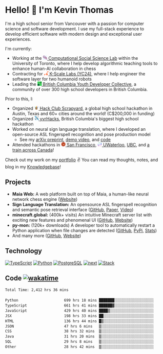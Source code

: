 # Hello! 👋 I'm Kevin Thomas

I'm a high school senior from Vancouver with a passion for computer science and software development. I use my full-stack experience to develop efficient software with modern design and exceptional user experiences.

I'm currently:

- Working at the [<img src="https://github.com/kevinjosethomas/kevinjosethomas/blob/main/public/icons/csslab.png?raw=true" width="14" height="14" /> Computational Social Science Lab](https://maiachess.com/) within the University of Toronto, where I help develop algorithmic teaching tools to enhance human-AI collaboration in chess
- Contracting for [<img src="https://github.com/kevinjosethomas/kevinjosethomas/blob/main/public/icons/kscale.svg?raw=true" width="14" height="14" /> K-Scale Labs (YC24)](https://kscale.dev/), where I help engineer the software layer for two humanoid robots
- Leading the [<img src="https://raw.githubusercontent.com/kevinjosethomas/kevinjosethomas/108355f0abaaaf0f25b6c61e60a776b654345b73/public/icons/bcydc.svg" width="14" height="14" /> British Columbia Youth Developer Collective](https://bcydc.ca/), a community of over 300 high school developers in British Columbia.

Prior to this, I:

- Organized [<img src="https://raw.githubusercontent.com/kevinjosethomas/kevinjosethomas/108355f0abaaaf0f25b6c61e60a776b654345b73/public/icons/scrapyard.svg" width="14" height="14" /> Hack Club Scrapyard](https://scrapyard.hackclub.com/), a global high school hackathon in Austin, Texas and 60+ cities around the world! (C$200,000 in funding)
- Organized [<img src="https://github.com/kevinjosethomas/kevinjosethomas/blob/main/public/icons/yvrhacks.png?raw=true" width="14" height="14" /> yvrHacks](https://bcydc.ca/program/yvrhacks), British Columbia's biggest high school hackathon
- Worked on neural sign language translation, where I developed an open-source ASL fingerspell recognition and pose production model
  - See my [arXiv preprint](https://arxiv.org/abs/2408.09311), [demo video](https://www.youtube.com/watch?v=uuPxMWQRoXc), and [code](https://github.com/kevinjosethomas/sign-language-processing)
- Attended hackathons in [<img src="https://raw.githubusercontent.com/kevinjosethomas/kevinjosethomas/108355f0abaaaf0f25b6c61e60a776b654345b73/public/icons/summit.svg" width="14" height="14" /> San Francisco](https://www.youtube.com/watch?v=UZEm5lONg7g), [<img src="https://raw.githubusercontent.com/kevinjosethomas/kevinjosethomas/108355f0abaaaf0f25b6c61e60a776b654345b73/public/icons/htn.svg" width="14" height="14" /> UWaterloo](https://devpost.com/software/sign-engine), [UBC](https://devpost.com/software/nutrition-facts), and [a train across Canada](https://youtu.be/hiG3fYq3xUU?t=438)!

Check out my work on my [portfolio](https://kevinjosethomas.com/) ✌️ You can read my thoughts, notes, and blog in my [Knowledgebase](https://knowledge.kevinjosethomas.com)!

## Projects

- **Maia Web:** A web platform built on top of Maia, a human-like neural network chess engine ([Website](https://maiachess.com/))
- **Sign Language Translation:** An opensource ASL fingerspell recognition and semantic pose retrieval interface ([GitHub](https://github.com/kevinjosethomas/sign-language-processing), [Paper](https://arxiv.org/abs/2408.09311), [Video](https://www.youtube.com/watch?v=uuPxMWQRoXc))
- **minecraft.global:** (400k+ visits) An intuitive Minecraft server list with exciting new features and phenomenal UI ([GitHub](https://github.com/kevinjosethomas?tab=repositories&q=minecraft&type=&language=&sort=), [Website](https://minecraft.global/))
- **py-mon:** (120k+ downloads) A developer tool to automatically restart a Python application when file changes are detected ([GitHub](https://github.com/kevinjosethomas/py-mon), [PyPi](https://pypi.org/project/py-mon/), [Stats](https://pypistats.org/packages/py-mon))
- And many more ([GitHub](https://github.com/kevinjosethomas?tab=repositories), [Website](https://kevinjosethomas.com/work))

## Technology

[![TypeScript](https://github.com/kevinjosethomas/kevinjosethomas/assets/46242684/444b2e5d-659f-41f5-81fe-3abafb75cb6c)](https://kevinjosethomas.com/stack)
[![Python](https://github.com/kevinjosethomas/kevinjosethomas/assets/46242684/34a174c4-54db-4c4e-9842-2324d47cb043)](https://kevinjosethomas.com/stack)
[![PostgreSQL](https://github.com/kevinjosethomas/kevinjosethomas/assets/46242684/46d6de1c-c483-4dc7-ab3a-87763af6fc78)](https://kevinjosethomas.com/stack)
[![next](https://github.com/kevinjosethomas/kevinjosethomas/assets/46242684/bc46bae5-1ad9-42a7-b7a2-427cbde7c994)](https://kevinjosethomas.com/stack)
[![Stack](https://github.com/kevinjosethomas/kevinjosethomas/assets/46242684/0b9b7eeb-8cce-4a56-bffd-3131dd4dd88c)](https://kevinjosethomas.com/stack)

## Code [![wakatime](https://wakatime.com/badge/user/e9d16d74-e01d-4a37-8086-9257e0bde1c2.svg?style=flat-square)](https://wakatime.com/@e9d16d74-e01d-4a37-8086-9257e0bde1c2)

<!--START_SECTION:waka-->

```txt
Total Time: 2,412 hrs 36 mins

Python                     699 hrs 18 mins ███████░░░░░░░░░░░░░░░░░░   28.64 %
TypeScript                 661 hrs 41 mins ██████▓░░░░░░░░░░░░░░░░░░   27.10 %
JavaScript                 429 hrs 40 mins ████▒░░░░░░░░░░░░░░░░░░░░   17.60 %
JSX                        198 hrs 33 mins ██░░░░░░░░░░░░░░░░░░░░░░░   08.13 %
HTML                       136 hrs 44 mins █▒░░░░░░░░░░░░░░░░░░░░░░░   05.60 %
JSON                       47 hrs 6 mins   ▒░░░░░░░░░░░░░░░░░░░░░░░░   01.93 %
CSS                        38 hrs 32 mins  ▒░░░░░░░░░░░░░░░░░░░░░░░░   01.58 %
Java                       31 hrs 20 mins  ▒░░░░░░░░░░░░░░░░░░░░░░░░   01.28 %
SQL                        29 hrs 8 mins   ▒░░░░░░░░░░░░░░░░░░░░░░░░   01.19 %
Other                      28 hrs 42 mins  ▒░░░░░░░░░░░░░░░░░░░░░░░░   01.18 %
```

<!--END_SECTION:waka-->
